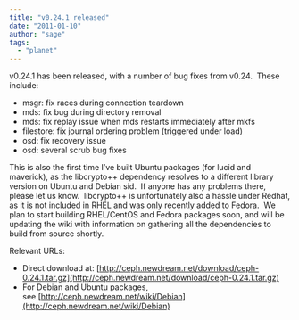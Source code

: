 ```yaml
---
title: "v0.24.1 released"
date: "2011-01-10"
author: "sage"
tags: 
  - "planet"
---
```


v0.24.1 has been released, with a number of bug fixes from v0.24.  These include:

- msgr: fix races during connection teardown
- mds: fix bug during directory removal
- mds: fix replay issue when mds restarts immediately after mkfs
- filestore: fix journal ordering problem (triggered under load)
- osd: fix recovery issue
- osd: several scrub bug fixes

This is also the first time I’ve built Ubuntu packages (for lucid and maverick), as the libcrypto++ dependency resolves to a different library version on Ubuntu and Debian sid.  If anyone has any problems there, please let us know.  libcrypto++ is unfortunately also a hassle under Redhat, as it is not included in RHEL and was only recently added to Fedora.  We plan to start building RHEL/CentOS and Fedora packages soon, and will be updating the wiki with information on gathering all the dependencies to build from source shortly.

Relevant URLs:

- Direct download at: [http://ceph.newdream.net/download/ceph-0.24.1.tar.gz](http://ceph.newdream.net/download/ceph-0.24.1.tar.gz)
- For Debian and Ubuntu packages, see [http://ceph.newdream.net/wiki/Debian](http://ceph.newdream.net/wiki/Debian)

